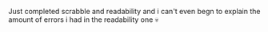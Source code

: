 Just completed scrabble and readability and i can't even begn to explain the amount of errors i had in the readability one 💀
